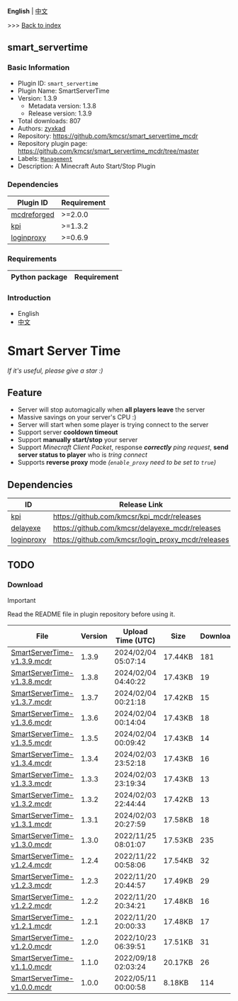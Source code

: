 **English** | [中文](readme-zh_cn.md)

\>\>\> [Back to index](/readme.md)

## smart_servertime

### Basic Information

- Plugin ID: `smart_servertime`
- Plugin Name: SmartServerTime
- Version: 1.3.9
  - Metadata version: 1.3.8
  - Release version: 1.3.9
- Total downloads: 807
- Authors: [zyxkad](https://github.com/zyxkad)
- Repository: https://github.com/kmcsr/smart_servertime_mcdr
- Repository plugin page: https://github.com/kmcsr/smart_servertime_mcdr/tree/master
- Labels: [`Management`](/labels/management/readme.md)
- Description: A Minecraft Auto Start/Stop Plugin

### Dependencies

| Plugin ID | Requirement |
| --- | --- |
| [mcdreforged](https://github.com/Fallen-Breath/MCDReforged) | \>=2.0.0 |
| [kpi](/plugins/kpi/readme.md) | \>=1.3.2 |
| [loginproxy](/plugins/loginproxy/readme.md) | \>=0.6.9 |

### Requirements

| Python package | Requirement |
| --- | --- |

### Introduction


- English
- [中文](https://github.com/kmcsr/smart_servertime_mcdr/tree/master/README_zh.MD)

# Smart Server Time

*If it's useful, please give a star :)*

## Feature

- Server will stop automagically when **all players leave** the server
- Massive savings on your server's CPU :)
- Server will start when some player is trying connect to the server
- Support server **cooldown timeout**
- Support **manually start/stop** your server
- Support *Minecraft Client Packet*, response ***correctly** ping request*, **send server status to player** who is *tring connect*
- Supports **reverse proxy** mode _(`enable_proxy` need to be set to `true`)_

## Dependencies

| ID                                                      | Release Link                                         |
| ------------------------------------------------------- | ---------------------------------------------------- |
| [kpi](https://github.com/kmcsr/kpi_mcdr)                | <https://github.com/kmcsr/kpi_mcdr/releases>         |
| [delayexe](https://github.com/kmcsr/delayexe_mcdr)      | <https://github.com/kmcsr/delayexe_mcdr/releases>    |
| [loginproxy](https://github.com/kmcsr/login_proxy_mcdr) | <https://github.com/kmcsr/login_proxy_mcdr/releases> |

## TODO

### Download

> [!IMPORTANT]
> Read the README file in plugin repository before using it.

| File | Version | Upload Time (UTC) | Size | Downloads | Operations |
| --- | --- | --- | --- | --- | --- |
| [SmartServerTime-v1.3.9.mcdr](https://github.com/kmcsr/smart_servertime_mcdr/releases/tag/v1.3.9) | 1.3.9 | 2024/02/04 05:07:14 | 17.44KB | 181 | [Download](https://github.com/kmcsr/smart_servertime_mcdr/releases/download/v1.3.9/SmartServerTime-v1.3.9.mcdr) |
| [SmartServerTime-v1.3.8.mcdr](https://github.com/kmcsr/smart_servertime_mcdr/releases/tag/v1.3.8) | 1.3.8 | 2024/02/04 04:40:22 | 17.43KB | 19 | [Download](https://github.com/kmcsr/smart_servertime_mcdr/releases/download/v1.3.8/SmartServerTime-v1.3.8.mcdr) |
| [SmartServerTime-v1.3.7.mcdr](https://github.com/kmcsr/smart_servertime_mcdr/releases/tag/v1.3.7) | 1.3.7 | 2024/02/04 00:21:18 | 17.42KB | 15 | [Download](https://github.com/kmcsr/smart_servertime_mcdr/releases/download/v1.3.7/SmartServerTime-v1.3.7.mcdr) |
| [SmartServerTime-v1.3.6.mcdr](https://github.com/kmcsr/smart_servertime_mcdr/releases/tag/v1.3.6) | 1.3.6 | 2024/02/04 00:14:04 | 17.43KB | 18 | [Download](https://github.com/kmcsr/smart_servertime_mcdr/releases/download/v1.3.6/SmartServerTime-v1.3.6.mcdr) |
| [SmartServerTime-v1.3.5.mcdr](https://github.com/kmcsr/smart_servertime_mcdr/releases/tag/v1.3.5) | 1.3.5 | 2024/02/04 00:09:42 | 17.43KB | 14 | [Download](https://github.com/kmcsr/smart_servertime_mcdr/releases/download/v1.3.5/SmartServerTime-v1.3.5.mcdr) |
| [SmartServerTime-v1.3.4.mcdr](https://github.com/kmcsr/smart_servertime_mcdr/releases/tag/v1.3.4) | 1.3.4 | 2024/02/03 23:52:18 | 17.43KB | 16 | [Download](https://github.com/kmcsr/smart_servertime_mcdr/releases/download/v1.3.4/SmartServerTime-v1.3.4.mcdr) |
| [SmartServerTime-v1.3.3.mcdr](https://github.com/kmcsr/smart_servertime_mcdr/releases/tag/v1.3.3) | 1.3.3 | 2024/02/03 23:19:34 | 17.43KB | 13 | [Download](https://github.com/kmcsr/smart_servertime_mcdr/releases/download/v1.3.3/SmartServerTime-v1.3.3.mcdr) |
| [SmartServerTime-v1.3.2.mcdr](https://github.com/kmcsr/smart_servertime_mcdr/releases/tag/v1.3.2) | 1.3.2 | 2024/02/03 22:44:44 | 17.42KB | 13 | [Download](https://github.com/kmcsr/smart_servertime_mcdr/releases/download/v1.3.2/SmartServerTime-v1.3.2.mcdr) |
| [SmartServerTime-v1.3.1.mcdr](https://github.com/kmcsr/smart_servertime_mcdr/releases/tag/v1.3.1) | 1.3.1 | 2024/02/03 20:27:59 | 17.58KB | 18 | [Download](https://github.com/kmcsr/smart_servertime_mcdr/releases/download/v1.3.1/SmartServerTime-v1.3.1.mcdr) |
| [SmartServerTime-v1.3.0.mcdr](https://github.com/kmcsr/smart_servertime_mcdr/releases/tag/v1.3.0) | 1.3.0 | 2022/11/25 08:01:07 | 17.53KB | 235 | [Download](https://github.com/kmcsr/smart_servertime_mcdr/releases/download/v1.3.0/SmartServerTime-v1.3.0.mcdr) |
| [SmartServerTime-v1.2.4.mcdr](https://github.com/kmcsr/smart_servertime_mcdr/releases/tag/v1.2.4) | 1.2.4 | 2022/11/22 00:58:06 | 17.54KB | 32 | [Download](https://github.com/kmcsr/smart_servertime_mcdr/releases/download/v1.2.4/SmartServerTime-v1.2.4.mcdr) |
| [SmartServerTime-v1.2.3.mcdr](https://github.com/kmcsr/smart_servertime_mcdr/releases/tag/v1.2.3) | 1.2.3 | 2022/11/20 20:44:57 | 17.49KB | 29 | [Download](https://github.com/kmcsr/smart_servertime_mcdr/releases/download/v1.2.3/SmartServerTime-v1.2.3.mcdr) |
| [SmartServerTime-v1.2.2.mcdr](https://github.com/kmcsr/smart_servertime_mcdr/releases/tag/v1.2.2) | 1.2.2 | 2022/11/20 20:34:21 | 17.48KB | 16 | [Download](https://github.com/kmcsr/smart_servertime_mcdr/releases/download/v1.2.2/SmartServerTime-v1.2.2.mcdr) |
| [SmartServerTime-v1.2.1.mcdr](https://github.com/kmcsr/smart_servertime_mcdr/releases/tag/v1.2.1) | 1.2.1 | 2022/11/20 20:00:33 | 17.48KB | 17 | [Download](https://github.com/kmcsr/smart_servertime_mcdr/releases/download/v1.2.1/SmartServerTime-v1.2.1.mcdr) |
| [SmartServerTime-v1.2.0.mcdr](https://github.com/kmcsr/smart_servertime_mcdr/releases/tag/v1.2.0) | 1.2.0 | 2022/10/23 06:39:51 | 17.51KB | 31 | [Download](https://github.com/kmcsr/smart_servertime_mcdr/releases/download/v1.2.0/SmartServerTime-v1.2.0.mcdr) |
| [SmartServerTime-v1.1.0.mcdr](https://github.com/kmcsr/smart_servertime_mcdr/releases/tag/v1.1.0) | 1.1.0 | 2022/09/18 02:03:24 | 20.17KB | 26 | [Download](https://github.com/kmcsr/smart_servertime_mcdr/releases/download/v1.1.0/SmartServerTime-v1.1.0.mcdr) |
| [SmartServerTime-v1.0.0.mcdr](https://github.com/kmcsr/smart_servertime_mcdr/releases/tag/v1.0.0) | 1.0.0 | 2022/05/11 00:00:58 | 8.18KB | 114 | [Download](https://github.com/kmcsr/smart_servertime_mcdr/releases/download/v1.0.0/SmartServerTime-v1.0.0.mcdr) |

